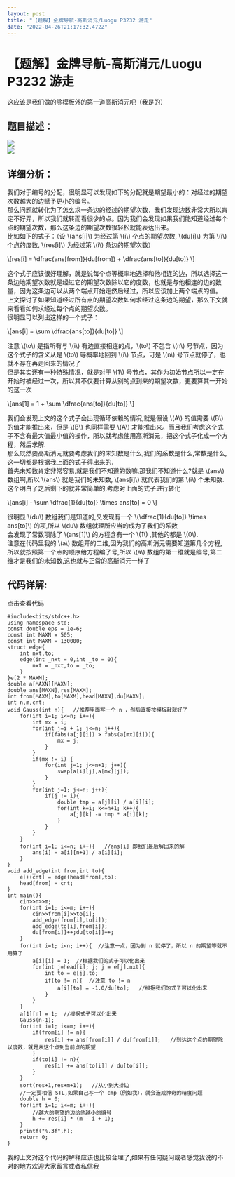```yaml
---
layout: post
title: "【题解】金牌导航-高斯消元/Luogu P3232 游走"
date: "2022-04-26T21:17:32.472Z"
---
```

【题解】金牌导航-高斯消元/Luogu P3232 游走
============================

这应该是我们做的除模板外的第一道高斯消元吧（我是的）

题目描述：
-----

![](https://img2022.cnblogs.com/blog/2815488/202204/2815488-20220426203723106-656317662.png)  
![](https://img2022.cnblogs.com/blog/2815488/202204/2815488-20220426203732966-1087306278.png)

详细分析：
-----

我们对于编号的分配，很明显可以发现如下的分配就是期望最小的：对经过的期望次数越大的边赋予更小的编号。  
那么问题就转化为了怎么求一条边的经过的期望次数，我们发现边数非常大所以肯定不好弄，所以我们就转而看很少的点。因为我们会发现如果我们能知道经过每个点的期望次数，那么这条边的期望次数很轻松就能表达出来。  
比如如下的式子：（设 \\(ans\[i\]\\) 为经过第 \\(i\\) 个点的期望次数, \\(du\[i\]\\) 为第 \\(i\\) 个点的度数, \\(res\[i\]\\) 为经过第 \\(i\\) 条边的期望次数）

\\\[res\[i\] = \\dfrac{ans\[from\]}{du\[from\]} + \\dfrac{ans\[to\]}{du\[to\]} \\\]

这个式子应该很好理解，就是说每个点等概率地选择和他相连的边，所以选择这一条边地期望次数就是经过它的期望次数除以它的度数，也就是与他相连的边的数量，因为这条边可以从两个端点开始走然后经过，所以应该加上两个端点的值。  
上文探讨了如果知道经过所有点的期望次数如何求经过这条边的期望，那么下文就来看看如何求经过每个点的期望次数。  
很明显可以列出这样的一个式子：

\\\[ans\[i\] = \\sum \\dfrac{ans\[to\]}{du\[to\]} \\\]

注意 \\(to\\) 是指所有与 \\(i\\) 有边直接相连的点，\\(to\\) 不包含 \\(n\\) 号节点，因为这个式子的含义从是 \\(to\\) 等概率地回到 \\(i\\) 节点，可是 \\(n\\) 号节点就停了，也就不存在再走回来的情况了  
但是其实还有一种特殊情况，就是对于 \\(1\\) 号节点，其作为初始节点所以一定在开始时被经过一次，所以其不仅要计算从别的点到来的期望次数，更要算其一开始的这一次

\\\[ans\[1\] = 1 + \\sum \\dfrac{ans\[to\]}{du\[to\]} \\\]

我们会发现上文的这个式子会出现循环依赖的情况,就是假设 \\(A\\) 的值需要 \\(B\\) 的值才能推出来，但是 \\(B\\) 也同样需要 \\(A\\) 才能推出来。而且我们考虑这个式子不含有最大值最小值的操作，所以就考虑使用高斯消元，把这个式子化成一个方程，然后求解.  
那么既然要高斯消元就要考虑我们的未知数是什么,我们的系数是什么,常数是什么,这一切都是根据我上面的式子得出来的.  
首先未知数肯定非常容易,就是我们不知道的数嘛,那我们不知道什么?就是 \\(ans\\) 数组啊,所以 \\(ans\\) 就是我们的未知数, \\(ans\[i\]\\) 就代表我们的第 \\(i\\) 个未知数.  
这个明白了之后剩下的就非常简单的,考虑对上面的式子进行转化

\\\[ans\[i\] - \\sum \\dfrac{1}{du\[to\]} \\times ans\[to\] = 0 \\\]

很明显 \\(du\\) 数组我们是知道的,又发现有一个 \\(\\dfrac{1}{du\[to\]} \\times ans\[to\]\\) 的项,所以 \\(du\\) 数组就理所应当的成为了我们的系数  
会发现了常数项除了 \\(ans\[1\]\\) 的方程含有一个 \\(1\\) ,其他的都是 \\(0\\).  
注意在代码里我的 \\(a\\) 数组开的二维,因为我们的高斯消元需要知道第几个方程,所以就按照第一个点的顺序给方程编了号,所以 \\(a\\) 数组的第一维就是编号,第二维才是我们的未知数,这也就与正常的高斯消元一样了

代码详解:
-----

点击查看代码

    #include<bits/stdc++.h>
    using namespace std;
    const double eps = 1e-6;
    const int MAXN = 505;
    const int MAXM = 130000;
    struct edge{
    	int nxt,to;
    	edge(int _nxt = 0,int _to = 0){
    		nxt = _nxt,to = _to;
    	}
    }e[2 * MAXM];
    double a[MAXN][MAXN];
    double ans[MAXN],res[MAXM];
    int from[MAXM],to[MAXM],head[MAXN],du[MAXN];
    int n,m,cnt;
    void Gauss(int n){   //推荐里面写一个 n ，然后直接按模板敲就好了 
    	for(int i=1; i<=n; i++){
    		int mx = i;
    		for(int j=i + 1; j<=n; j++){
    			if(fabs(a[j][i]) > fabs(a[mx][i])){
    				mx = j;
    			}
    		}
    		if(mx != i) {
    			for(int j=1; j<=n+1; j++){
    				swap(a[i][j],a[mx][j]);
    			}
    		}
    		for(int j=1; j<=n; j++){
    			if(j != i){
    				double tmp = a[j][i] / a[i][i];
    				for(int k=i; k<=n+1; k++){
    					a[j][k] -= tmp * a[i][k];
    				}
    			}
    		}
    	}
    	for(int i=1; i<=n; i++){   //ans[i] 即我们最后解出来的解 
    		ans[i] = a[i][n+1] / a[i][i];
    	}
    }
    void add_edge(int from,int to){
    	e[++cnt] = edge(head[from],to);
    	head[from] = cnt;
    }
    int main(){
    	cin>>n>>m;
    	for(int i=1; i<=m; i++){
    		cin>>from[i]>>to[i];
    		add_edge(from[i],to[i]);
    		add_edge(to[i],from[i]);
    		du[from[i]]++;du[to[i]]++;
    	}
    	for(int i=1; i<n; i++){  //注意一点，因为到 n 就停了，所以 n 的期望等就不用算了 
     		a[i][i] = 1;  //根据我们的式子可以化出来 
    		for(int j=head[i]; j; j = e[j].nxt){
    			int to = e[j].to;
    			if(to != n){  //注意 to != n 
    				a[i][to] = -1.0/du[to];   //根据我们的式子可以化出来 
    			}
    		} 
    	}
    	a[1][n] = 1;  //根据式子可以化出来
    	Gauss(n-1); 
    	for(int i=1; i<=m; i++){
    		if(from[i] != n){
    			res[i] += ans[from[i]] / du[from[i]];   //到达这个点的期望除以度数，就是从这个点到当前点的期望 
    		}
    		if(to[i] != n){
    			res[i] += ans[to[i]] / du[to[i]];
    		}
    	}
    	sort(res+1,res+m+1);   //从小到大排边
    	//一定要相信 STL,如果自己写一个 cmp（例如我），就会造成神奇的精度问题 
    	double h = 0; 
    	for(int i=1; i<=m; i++){ 
    		//越大的期望的边给他越小的编号
    		h += res[i] * (m - i + 1);
    	}
    	printf("%.3f",h);
    	return 0;
    }

我的上文对这个代码的解释应该也比较合理了,如果有任何疑问或者感觉我说的不对的地方欢迎大家留言或者私信我